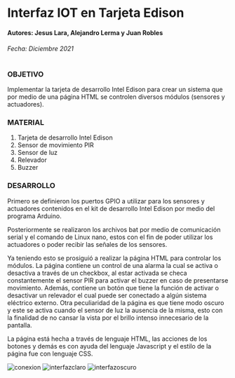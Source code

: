 # Interfaz IOT en Tarjeta Edison
#### Autores: Jesus Lara, Alejandro Lerma y Juan Robles
###### Fecha: Diciembre 2021
#
### OBJETIVO
Implementar la tarjeta de desarrollo Intel Edison para crear un sistema que por medio de una página HTML se controlen diversos módulos (sensores y actuadores).
### MATERIAL 
1.	Tarjeta de desarrollo Intel Edison
2.	Sensor de movimiento PIR
3.	Sensor de luz
4.	Relevador
5.	Buzzer

### DESARROLLO
Primero se definieron los puertos GPIO a utilizar para los sensores y actuadores contenidos en el kit de desarrollo Intel Edison por medio del programa Arduino.

Posteriormente se realizaron los archivos bat por medio de comunicación serial y el comando de Linux nano, estos con el fin de poder utilizar los actuadores o poder recibir las señales de los sensores.

Ya teniendo esto se prosiguió a realizar la página HTML para controlar los módulos. La página contiene un control de una alarma la cual se activa o desactiva a través de un checkbox, al estar activada se checa constantemente el sensor PIR para activar el buzzer en caso de presentarse movimiento. Además, contiene un botón que tiene la función de activar o desactivar un relevador el cual puede ser conectado a algún sistema eléctrico externo. Otra peculiaridad de la página es que tiene modo oscuro y este se activa cuando el sensor de luz la ausencia de la misma, esto con la finalidad de no cansar la vista por el brillo intenso innecesario de la pantalla.

La página está hecha a través de lenguaje HTML, las acciones de los botones y demás es con ayuda del lenguaje Javascript y el estilo de la página fue con lenguaje CSS.

![conexion]()
![interfazclaro]()
![interfazoscuro]()
